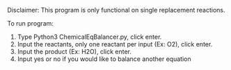 Disclaimer: This program is only functional on single replacement reactions.

To run program:

1. Type Python3 ChemicalEqBalancer.py, click enter.
2. Input the reactants, only one reactant per input (Ex: O2), click enter.
3. Input the product (Ex: H2O), click enter.
4. Input yes or no if you would like to balance another equation